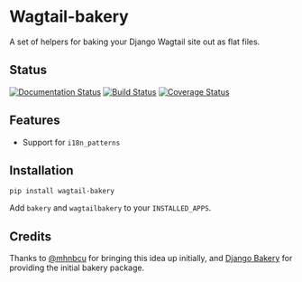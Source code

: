 # Wagtail-bakery

A set of helpers for baking your Django Wagtail site out as flat files.

## Status

[![Documentation Status](https://readthedocs.org/projects/wagtail-bakery/badge/?version=latest)](http://wagtail-bakery.readthedocs.io/en/latest/?badge=latest)
[![Build Status](https://travis-ci.org/moorinteractive/wagtail-bakery.svg?branch=master)](https://travis-ci.org/moorinteractive/wagtail-bakery)
[![Coverage Status](https://coveralls.io/repos/github/moorinteractive/wagtail-bakery/badge.svg?branch=master)](https://coveralls.io/github/moorinteractive/wagtail-bakery?branch=master)

## Features

* Support for `i18n_patterns`

## Installation

```
pip install wagtail-bakery
```

Add `bakery` and `wagtailbakery` to your `INSTALLED_APPS`.

## Credits

Thanks to [@mhnbcu](https://github.com/mhnbcu/wagtailbakery) for bringing this
idea up initially, and [Django Bakery](https://github.com/datadesk/django-bakery)
for providing the initial bakery package.
